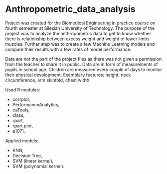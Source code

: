 # Anthropometric_data_analysis
Project was created for the Biomedical Engineering in practice course on fourth semester at Silesian University of Technology. The purpose of the project was to analyze the anthropometric data to get to know whether there is relationship between excess weight and weight of lower limbs muscles. Further step was to create a few Machine Learning models and compare their results with a few rates of model performance.

Data are not the part of the project files as there was not given a permission from the teacher to share it in public.
Data are in form of measurements of pupils in school age. Children are measured every couple of days to monitor their physical development. 
Exemplary features: height, neck circumference, arm skinfold, chest width.

Used R modules:
- corrplot,
- PerformanceAnalytics,
- caTools,
- class,
- rpart,
- rpart.plot,
- e1071.


Applied models:
- KNN,
- Decision Tree,
- SVM (linear kernel),
- SVM (polynomial kernel).
